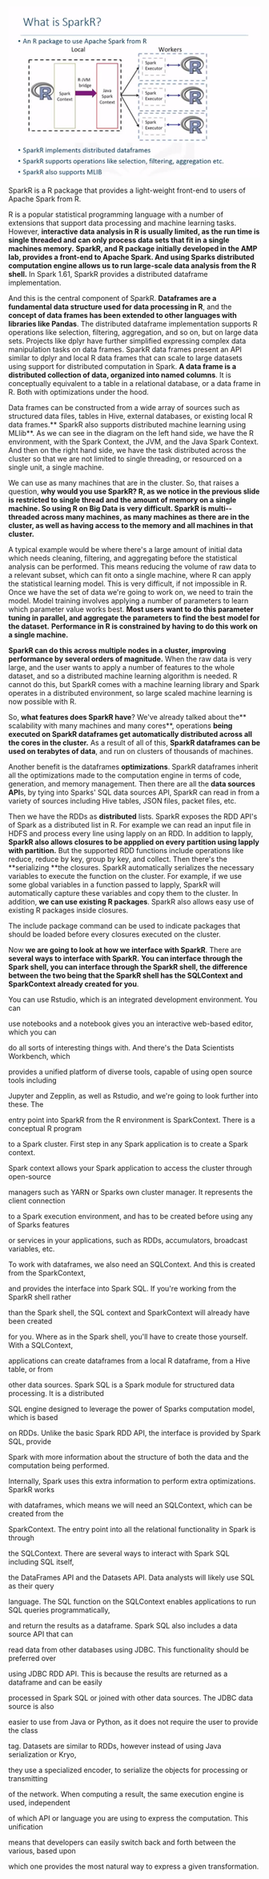 ![](/assets/sr1.png)

SparkR is a R package that provides a light-weight front-end to users of Apache Spark from R.

R is a popular statistical programming language with a number of extensions that support data processing and machine learning tasks. However, **interactive data analysis in R is usually limited, as the run time is single threaded and can only process data sets that fit in a single machines memory.** **SparkR, and R package initially developed in the AMP lab, provides a front-end to Apache Spark. And using Sparks distributed computation engine allows us to run large-scale data analysis from the R shell.** In Spark 1.61, SparkR provides a distributed dataframe implementation.

And this is the central component of SparkR. **Dataframes are a fundamental data structure used for data processing in R**, and the **concept of data frames has been extended to other languages with libraries like Pandas**. The distributed dataframe  implementation supports R operations like selection, filtering, aggregation, and so on, but on large data sets. Projects like dplyr have further simplified expressing complex data manipulation tasks on data frames. SparkR data frames present an API similar to dplyr and local R data frames that can scale to large datasets using support for distributed computation in Spark. **A data frame is a distributed collection of data, organized into named columns**. It is conceptually equivalent to a table in a relational database, or a data frame in R. Both with optimizations under the hood.

Data frames can be constructed from a wide array of sources such as structured data files, tables in Hive, external databases, or existing local R data frames.** SparkR also supports distributed machine learning using MLlib**. As we can see in the diagram on the left hand side, we have the R environment, with the Spark Context, the JVM, and the Java Spark Context. And then on the right hand side, we have the task distributed across the cluster so that we are not limited to single threading, or resourced on a single unit, a single machine.

We can use as many machines that are in the cluster. So, that raises a question, **why would you use SparkR? R, as we notice in the previous slide is restricted to single thread and the amount of memory on a single machine. So using R on Big Data is very difficult. SparkR is multi--threaded across many machines, as many machines as there are in the cluster, as well as having access to the memory and all machines in that cluster.**

A typical example would be where there's a large amount of initial data which needs cleaning, filtering, and aggregating before the statistical analysis can be performed. This means reducing the volume of raw data to a relevant subset, which can fit onto a single machine, where R can apply the statistical learning model. This is very difficult, if not impossible in R. Once we have the set of data we're going to work on, we need to train the model. Model training involves applying a number of parameters to learn which parameter value works best. **Most users want to do this parameter tuning in parallel, and aggregate the parameters to find the best model for the dataset.** **Performance in R is constrained by having to do this work on a single machine.**

**SparkR can do this across multiple nodes in a cluster, improving performance by several orders of magnitude.** When the raw data is very large, and the user wants to apply a number of features to the whole dataset, and so a distributed machine learning algorithm is needed. R cannot do this, but SparkR comes with a machine learning library and Spark operates in a distributed environment, so large scaled machine learning is now possible with R.

So, **what features does SparkR have**? We've already talked about the** scalability with many machines and many cores**, operations **being executed on SparkR dataframes get automatically distributed across all the cores in the cluster.** As a result of all of this, **SparkR dataframes can be used on terabytes of data**, and run on clusters of thousands of machines. 

Another benefit is the dataframes **optimizations**. SparkR dataframes inherit all the optimizations made to the computation engine in terms of code, generation, and memory management. Then there are all the **data sources API**s, by tying into Sparks' SQL data sources API, SparkR can read in from a variety of sources including Hive tables, JSON files, packet files, etc. 

Then we have the RDDs as **distributed** lists. SparkR exposes the RDD API's of Spark as a distributed list in R. For example we can read an input file in HDFS and process every line using lapply on an RDD. In addition to lapply, **SparkR also allows closures to be appplied on every partition using lapply with partition.** But the supported RDD functions include operations like reduce, reduce by key, group by key, and collect. Then there's the **serializing **the closures. SparkR automatically serializes the necessary variables to execute the function on the cluster. For example, if we use some global variables in a function passed to lapply, SparkR will automatically capture these variables and copy them to the cluster. In addition, **we can use existing R packages**. SparkR also allows easy use of existing R packages inside closures. 

The include package command can be used to indicate packages that should be loaded before every closures executed on the cluster. 

Now **we are going to look at how we interface with SparkR**. There are **several ways to interface with SparkR.** **You can interface through the Spark shell, you can interface through the SparkR shell, the difference between the two being that the SparkR shell has the SQLContext and SparkContext already created for you**. 

You can use Rstudio, which is an integrated development environment. You can

use notebooks and a notebook gives you an interactive web-based editor, which you can

do all sorts of interesting things with. And there's the Data Scientists Workbench, which

provides a unified platform of diverse tools, capable of using open source tools including

Jupyter and Zepplin, as well as Rstudio, and we're going to look further into these. The

entry point into SparkR from the R environment is SparkContext. There is a conceptual R program

to a Spark cluster. First step in any Spark application is to create a Spark context.

Spark context allows your Spark application to access the cluster through open-source

managers such as YARN or Sparks own cluster manager. It represents the client connection

to a Spark execution environment, and has to be created before using any of Sparks features

or services in your applications, such as RDDs, accumulators, broadcast variables, etc.

To work with dataframes, we also need an SQLContext. And this is created from the SparkContext,

and provides the interface into Spark SQL. If you're working from the SparkR shell rather

than the Spark shell, the SQL context and SparkContext will already have been created

for you. Where as in the Spark shell, you'll have to create those yourself. With a SQLContext,

applications can create dataframes from a local R dataframe, from a Hive table, or from

other data sources. Spark SQL is a Spark module for structured data processing. It is a distributed

SQL engine designed to leverage the power of Sparks computation model, which is based

on RDDs. Unlike the basic Spark RDD API, the interface is provided by Spark SQL, provide

Spark with more information about the structure of both the data and the computation being performed.

Internally, Spark uses this extra information to perform extra optimizations. SparkR works

with dataframes, which means we will need an SQLContext, which can be created from the

SparkContext. The entry point into all the relational functionality in Spark is through

the SQLContext. There are several ways to interact with Spark SQL including SQL itself,

the DataFrames API and the Datasets API. Data analysts will likely use SQL as their query

language. The SQL function on the SQLContext enables applications to run SQL queries programmatically,

and return the results as a dataframe. Spark SQL also includes a data source API that can

read data from other databases using JDBC. This functionality should be preferred over

using JDBC RDD API. This is because the results are returned as a dataframe and can be easily

processed in Spark SQL or joined with other data sources. The JDBC data source is also

easier to use from Java or Python, as it does not require the user to provide the class

tag. Datasets are similar to RDDs, however instead of using Java serialization or Kryo,

they use a specialized encoder, to serialize the objects for processing or transmitting

of the network. When computing a result, the same execution engine is used, independent

of which API or language you are using to express the computation. This unification

means that developers can easily switch back and forth between the various, based upon

which one provides the most natural way to express a given transformation.

